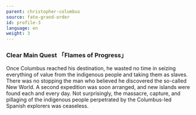 ```yaml
---
parent: christopher-columbus
source: fate-grand-order
id: profile-3
language: en
weight: 3
---
```


### Clear Main Quest 「Flames of Progress」

Once Columbus reached his destination, he wasted no time in seizing everything of value from the indigenous people and taking them as slaves.
There was no stopping the man who believed he discovered the so-called New World.
A second expedition was soon arranged, and new islands were found each and every day.
Not surprisingly, the massacre, capture, and pillaging of the indigenous people perpetrated by the Columbus-led Spanish explorers was ceaseless.
